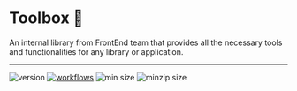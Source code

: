 # Toolbox 🧰

An internal library from FrontEnd team that provides all the necessary tools and functionalities for any library or application.

<hr />

![version](https://img.shields.io/github/v/release/Orfium/toolbox)
[![workflows](https://github.com/Orfium/toolbox/workflows/CI/badge.svg)](https://github.com/Orfium/toolbox/actions)
![min size](https://img.shields.io/bundlephobia/min/@orfium/toolbox)
![minzip size](https://img.shields.io/bundlephobia/minzip/@orfium/toolbox)
